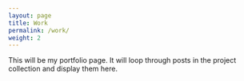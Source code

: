 ```yaml
---
layout: page
title: Work
permalink: /work/
weight: 2
---
```


This will be my portfolio page. It will loop through posts in the project collection and display them here.
